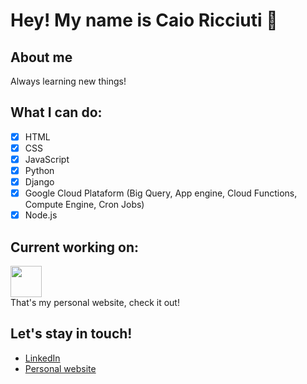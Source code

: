 # Hey! My name is Caio Ricciuti 👋
## About me
Always learning new things! 

## What I can do:
* [x] HTML
* [x] CSS
* [x] JavaScript
* [x] Python
* [x] Django 
* [x] Google Cloud Plataform (Big Query, App engine, Cloud Functions, Compute Engine, Cron Jobs)
* [x] Node.js

## Current working on:
<p>
    <a href="https://caioricciuti.com/?utm_source=githubreadme" target="_blank"><img width="50" src="https://caioricciuti.com/assets/img/favicon-32x32.png"></a><br/>
    That's my personal website, check it out! 
</p>

## Let's stay in touch!
* [LinkedIn](https://www.linkedin.com/in/caioricciuti)
* [Personal website](https://caioricciuti.com/?utm_source=girhubreademe)
